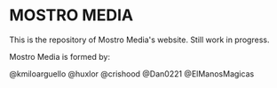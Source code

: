 # MOSTRO MEDIA

This is the repository of Mostro Media's website. Still work in progress.

Mostro Media is formed by:

@kmiloarguello
@huxlor
@crishood
@Dan0221
@ElManosMagicas



